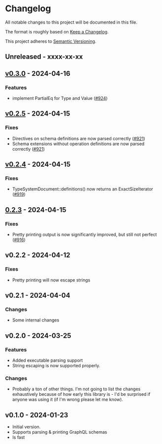 # Changelog

All notable changes to this project will be documented in this file.

The format is roughly based on [Keep a
Changelog](http://keepachangelog.com/en/1.0.0/).

This project adheres to [Semantic Versioning](http://semver.org/spec/v2.0.0.html).

## Unreleased - xxxx-xx-xx

## [v0.3.0](https://github.com/obmarg/cynic/compare/cynic-parser-v0.2.5...cynic-parser-v0.3.0) - 2024-04-16

### Features
- implement PartialEq for Type and Value ([#924](https://github.com/obmarg/cynic/pull/924))

## [v0.2.5](https://github.com/obmarg/cynic/compare/cynic-parser-v0.2.4...cynic-parser-v0.2.5) - 2024-04-15

### Fixes
- Directives on schema definitions are now parsed correctly
  ([#921](https://github.com/obmarg/cynic/pull/921))
- Schema extensions without operation definitions are now parsed correctly
  ([#921](https://github.com/obmarg/cynic/pull/921))

## [v0.2.4](https://github.com/obmarg/cynic/compare/cynic-parser-v0.2.3...cynic-parser-v0.2.4) - 2024-04-15

### Fixes
- TypeSystemDocument::definitions() now returns an ExactSizeIterator
  ([#919](https://github.com/obmarg/cynic/pull/919))

## [0.2.3](https://github.com/obmarg/cynic/compare/cynic-parser-v0.2.2...cynic-parser-v0.2.3) - 2024-04-15

### Fixes
- Pretty printing output is now significantly improved, but still not perfect
  ([#916](https://github.com/obmarg/cynic/pull/916))

## v0.2.2 - 2024-04-12

### Fixes

- Pretty printing will now escape strings

## v0.2.1 - 2024-04-04

### Changes

- Some internal changes

## v0.2.0 - 2024-03-25

### Features

- Added executable parsing support
- String escaping is now supported properly.

### Changes

- Probably a ton of other things.  I'm not going to list the changes
  exhaustively because of how early this library is - I'd be surprised
  if anyone was using it (if I'm wrong please let me know).

## v0.1.0 - 2024-01-23

- Initial version.
- Supports parsing & printing GraphQL schemas
- Is fast
